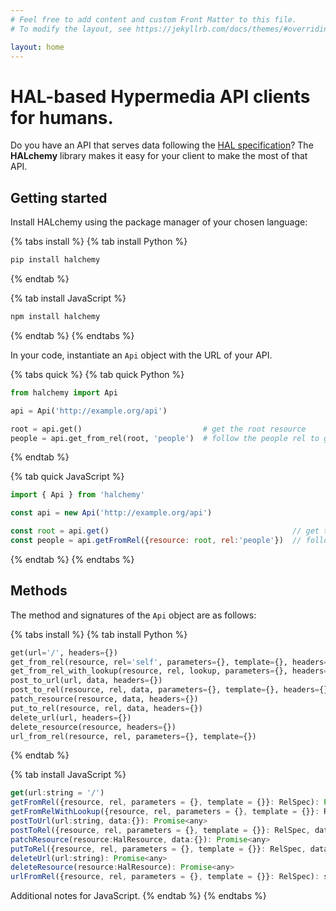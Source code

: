 ```yaml
---
# Feel free to add content and custom Front Matter to this file.
# To modify the layout, see https://jekyllrb.com/docs/themes/#overriding-theme-defaults

layout: home
---
```


# HAL-based Hypermedia API clients for humans.

Do you have an API that serves data following the [HAL specification](https://stateless.group/hal_specification.html)?  The **HALchemy** library makes it easy for your client to make the most of that API.

## Getting started

Install HALchemy using the package manager of your chosen language:

{% tabs install %}
{% tab install Python %}
```bash
pip install halchemy
```
{% endtab %}

{% tab install JavaScript %}
```bash
npm install halchemy
```
{% endtab %}
{% endtabs %}


In your code, instantiate an `Api` object with the URL of your API.

{% tabs quick %}
{% tab quick Python %}
```python
from halchemy import Api

api = Api('http://example.org/api')

root = api.get()                           # get the root resource
people = api.get_from_rel(root, 'people')  # follow the people rel to get the list of people
```
{% endtab %}

{% tab quick JavaScript %}
```javascript
import { Api } from 'halchemy'

const api = new Api('http://example.org/api')

const root = api.get()                                         // get the root resource
const people = api.getFromRel({resource: root, rel:'people'})  // follow the people rel to get the list of people
```
{% endtab %}
{% endtabs %}

## Methods
The method and signatures of the `Api` object are as follows:

{% tabs install %}
{% tab install Python %}
```python
get(url='/', headers={})
get_from_rel(resource, rel='self', parameters={}, template={}, headers={})
get_from_rel_with_lookup(resource, rel, lookup, parameters={}, headers={})
post_to_url(url, data, headers={})
post_to_rel(resource, rel, data, parameters={}, template={}, headers={})
patch_resource(resource, data, headers={})
put_to_rel(resource, rel, data, headers={})
delete_url(url, headers={})
delete_resource(resource, headers={})
url_from_rel(resource, rel, parameters={}, template={})
```
{% endtab %}

{% tab install JavaScript %}
```javascript
get(url:string = '/')
getFromRel({resource, rel, parameters = {}, template = {}}: RelSpec): Promise<HalResource | {}>
getFromRelWithLookup({resource, rel, parameters = {}, template = {}}: RelSpec, lookup: string): Promise<HalResource | {}>
postToUrl(url:string, data:{}): Promise<any>
postToRel({resource, rel, parameters = {}, template = {}}: RelSpec, data:{}): Promise<any>
patchResource(resource:HalResource, data:{}): Promise<any>
putToRel({resource, rel, parameters = {}, template = {}}: RelSpec, data:{}): Promise<any>
deleteUrl(url:string): Promise<any>
deleteResource(resource:HalResource): Promise<any>
urlFromRel({resource, rel, parameters = {}, template = {}}: RelSpec): string
```
Additional notes for JavaScript.
{% endtab %}
{% endtabs %}
